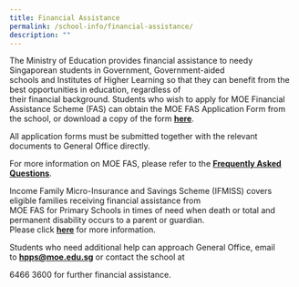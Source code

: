 ```yaml
---
title: Financial Assistance
permalink: /school-info/financial-assistance/
description: ""
---
```

The Ministry of Education provides financial assistance to needy Singaporean students in Government, Government-aided  
schools and Institutes of Higher Learning so that they can benefit from the best opportunities in education, regardless of  
their financial background. Students who wish to apply for MOE Financial Assistance Scheme (FAS) can obtain the MOE FAS Application Form from the school, or download a copy of the form [**here**](/files/MOE%20FAS%20Application%20Form%20Sep%2021.pdf).  

All application forms must be submitted together with the relevant documents to General Office directly.  
  
For more information on MOE FAS, please refer to the [**Frequently Asked Questions**](https://va.ecitizen.gov.sg/cfp/customerPages/moe/explorefaq.aspx?Category=32819&utm_source=moe-corp-site&utm_medium=referral&_ga=2.99276766.1791895176.1550106530-442561586.1542171218).  
  
Income Family Micro-Insurance and Savings Scheme (IFMISS) covers eligible families receiving financial assistance from  
MOE FAS for Primary Schools in times of need when death or total and permanent disability occurs to a parent or guardian.  
Please click [**here**](https://va.ecitizen.gov.sg/cfp/customerPages/moe/explorefaq.aspx?Category=32819&utm_source=moe-corp-site&utm_medium=referral&_ga=2.99276766.1791895176.1550106530-442561586.1542171218) for more information.  
  

Students who need additional help can approach General Office, email to [**hpps@moe.edu.sg**](mailto:hpps@moe.edu.sg) or contact the school at  

6466 3600 for further financial assistance.